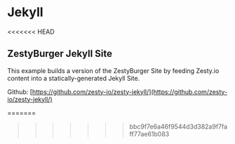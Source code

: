 # Jekyll

<<<<<<< HEAD
## ZestyBurger Jekyll Site 

This example builds a version of the ZestyBurger Site by feeding Zesty.io content into a statically-generated Jekyll Site.

Github: [https://github.com/zesty-io/zesty-jekyll/](https://github.com/zesty-io/zesty-jekyll/)

=======
>>>>>>> bbc9f7e6a46f9544d3d382a9f7faff77ae61b083
